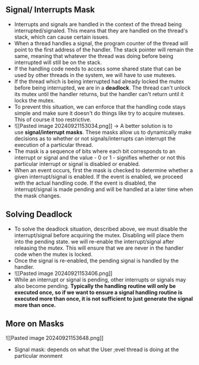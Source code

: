 ## Signal/ Interrupts Mask
- Interrupts and signals are handled in the context of the thread being interrupted/signaled. This means that they are handled on the thread's stack, which can cause certain issues.
- When a thread handles a signal, the program counter of the thread will point to the first address of the handler. The stack pointer will remain the same, meaning that whatever the thread was doing before being interrupted will still be on the stack.
- If the handling code needs to access some shared state that can be used by other threads in the system, we will have to use mutexes. 
- If the thread which is being interrupted had already locked the mutex before being interrupted, we are in a **deadlock**. The thread can't unlock its mutex until the handler returns, but the handler can't return until it locks the mutex.
- To prevent this situation, we can enforce that the handling code stays simple and make sure it doesn't do things like try to acquire mutexes. This of course it too restrictive.
- ![[Pasted image 20240921153034.png]]
-> A better solution is to use **signal/interrupt masks**. These masks allow us to dynamically make decisions as to whether or not signals/interrupts can interrupt the execution of a particular thread.
- The mask is a sequence of bits where each bit corresponds to an interrupt or signal and the value - 0 or 1 - signifies whether or not this particular interrupt or signal is disabled or enabled.
- When an event occurs, first the mask is checked to determine whether a given interrupt/signal is enabled. If the event is enabled, we proceed with the actual handling code. If the event is disabled, the interrupt/signal is made pending and will be handled at a later time when the mask changes.

## Solving Deadlock
- To solve the deadlock situation, described above, we must disable the interrupt/signal before acquiring the mutex. Disabling will place them into the pending state. we will re-enable the interrupt/signal after releasing the mutex. This will ensure that we are never in the handler code when the mutex is locked.
- Once the signal is re-enabled, the pending signal is handled by the handler.
- ![[Pasted image 20240921153406.png]]
- While an interrupt or signal is pending, other interrupts or signals may also become pending. **Typically the handling routine will only be executed once, so if we want to ensure a signal handling routine is executed more than once, it is not sufficient to just generate the signal more than once.**

## More on Masks
![[Pasted image 20240921153648.png]]
- Signal mask: depends on what the User ;evel thread is doing at the particular monment